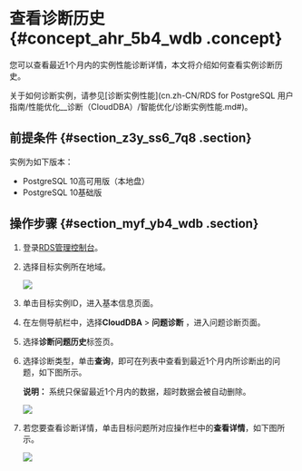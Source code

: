 # 查看诊断历史 {#concept_ahr_5b4_wdb .concept}

您可以查看最近1个月内的实例性能诊断详情，本文将介绍如何查看实例诊断历史。

关于如何诊断实例，请参见[诊断实例性能](cn.zh-CN/RDS for PostgreSQL 用户指南/性能优化__诊断（CloudDBA）/智能优化/诊断实例性能.md#)。

## 前提条件 {#section_z3y_ss6_7q8 .section}

实例为如下版本：

-   PostgreSQL 10高可用版（本地盘）
-   PostgreSQL 10基础版

## 操作步骤 {#section_myf_yb4_wdb .section}

1.  登录[RDS管理控制台](https://rds.console.aliyun.com/)。
2.  选择目标实例所在地域。

    ![](http://static-aliyun-doc.oss-cn-hangzhou.aliyuncs.com/assets/img/62164/156888291149697_zh-CN.png)

3.  单击目标实例ID，进入基本信息页面。
4.  在左侧导航栏中，选择**CloudDBA** \> **问题诊断** ，进入问题诊断页面。
5.  选择**诊断问题历史**标签页。
6.  选择诊断类型，单击**查询**，即可在列表中查看到最近1个月内所诊断出的问题，如下图所示。

    **说明：** 系统只保留最近1个月内的数据，超时数据会被自动删除。

    ![](http://static-aliyun-doc.oss-cn-hangzhou.aliyuncs.com/assets/img/7909/15688829113070_zh-CN.png)

7.  若您要查看诊断详情，单击目标问题所对应操作栏中的**查看详情**，如下图所示。

    ![](http://static-aliyun-doc.oss-cn-hangzhou.aliyuncs.com/assets/img/7909/15688829113071_zh-CN.png)


